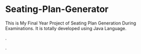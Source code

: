 # Seating-Plan-Generator

This is My Final Year Project of Seating Plan Generation During Examinations. It is totally developed using Java Language.












.




















































































































































































.






































